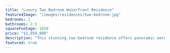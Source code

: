 ```yaml
---
title: "Luxury Two Bedroom Waterfront Residence"
featuredImage: "/images/residences/two-bedroom.jpg"
bedrooms: 2
bathrooms: 2.5
squareFootage: 1850
price: "$1,950,000"
description: "This stunning two-bedroom residence offers panoramic waterfront views from every room. The open-concept living space features floor-to-ceiling windows, chef's kitchen with premium appliances, and a private balcony overlooking Sheepshead Bay. The primary suite includes a spa-inspired bathroom with soaking tub and walk-in shower."
featured: true
---
```

